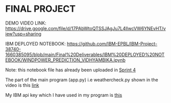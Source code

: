 # FINAL PROJECT
DEMO VIDEO LINK: https://drive.google.com/file/d/17PAbWtoQTSSJAgJu7L4IlwcVW6YNEvHT/view?usp=sharing

IBM DEPLOYED NOTEBOOK: https://github.com/IBM-EPBL/IBM-Project-38740-1660385095/blob/main/Final%20Deliverables/IBM%20DEPLOYED%20NOTEBOOK/WINDPOWER_PREDICTION_VIDHYAMBIKA.ipynb

Note: this notebook file has already been uploaded in [Sprint 4](https://github.com/IBM-EPBL/IBM-Project-38740-1660385095/blob/main/Project%20Development%20Phase/Sprint%204/WINDPOWER_PREDICTION_VIDHYAMBIKA.ipynb)

The part of the main program (app.py) i.e weathercheck.py shown in the video is this [link](https://github.com/IBM-EPBL/IBM-Project-38740-1660385095/blob/main/Final%20Deliverables/PART%20OF%20APP_PY%20PROGRAM%20WEATHERCHECK%20SHOWN%20IN%20VIDEO/weathercheck.py)

My IBM api key which I have used in my program is [this](https://github.com/IBM-EPBL/IBM-Project-38740-1660385095/blob/main/Final%20Deliverables/IBM%20API%20KEY.txt)

